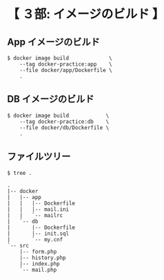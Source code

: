 # 【 ３部: イメージのビルド 】

## App イメージのビルド

```
$ docker image build             \
    --tag docker-practice:app    \
    --file docker/app/Dockerfile \
    .
```

## DB イメージのビルド

```
$ docker image build            \
    --tag docker-practice:db    \
    --file docker/db/Dockerfile \
    .
```

## ファイルツリー

```
$ tree .

.
|-- docker
|   |-- app
|   |   |-- Dockerfile
|   |   |-- mail.ini
|   |   `-- mailrc
|   `-- db
|       |-- Dockerfile
|       |-- init.sql
|       `-- my.cnf
`-- src
    |-- form.php
    |-- history.php
    |-- index.php
    `-- mail.php
```
